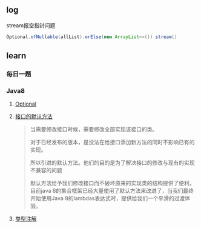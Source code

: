 ## log

stream报空指针问题

```java
Optional.ofNullable(allList).orElse(new ArrayList<>()).stream()
```



## learn

### 每日一题



### Java8

1. [Optional](https://www.pdai.tech/md/java/java8/java8-optional.html)

2. [接口的默认方法](https://www.pdai.tech/md/java/java8/java8-default.html)

   > 当需要修改接口时候，需要修改全部实现该接口的类。
   >
   > 对于已经发布的版本，是没法在给接口添加新方法的同时不影响已有的实现。
   >
   > 所以引进的默认方法。他们的目的是为了解决接口的修改与现有的实现不兼容的问题
   >
   > 
   >
   > 默认方法给予我们修改接口而不破坏原来的实现类的结构提供了便利，目前java 8的集合框架已经大量使用了默认方法来改进了，当我们最终开始使用Java 8的lambdas表达式时，提供给我们一个平滑的过渡体验。

3. [类型注解](https://www.pdai.tech/md/java/java8/java8-type-anno.html)
